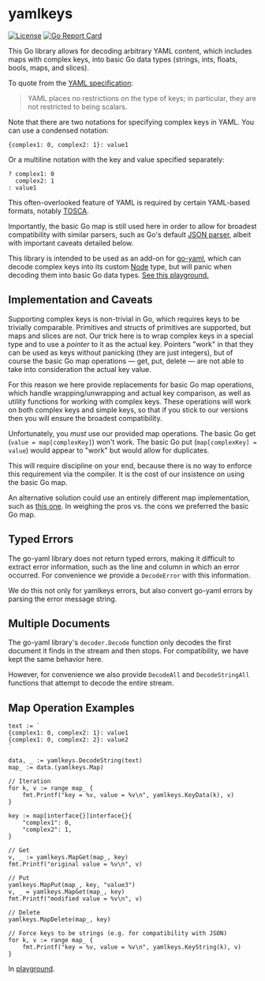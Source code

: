 yamlkeys
========

[![License](https://img.shields.io/badge/License-Apache%202.0-blue.svg)](https://opensource.org/licenses/Apache-2.0)
[![Go Report Card](https://goreportcard.com/badge/github.com/tliron/yamlkeys)](https://goreportcard.com/report/github.com/tliron/yamlkeys)

This Go library allows for decoding arbitrary YAML content, which includes maps with complex
keys, into basic Go data types (strings, ints, floats, bools, maps, and slices).

To quote from the [YAML specification](https://yaml.org/spec/1.2/spec.html#tag/repository/map):

> YAML places no restrictions on the type of keys; in particular, they are not restricted to
> being scalars.

Note that there are two notations for specifying complex keys in YAML. You can use a condensed
notation:

    {complex1: 0, complex2: 1}: value1

Or a multiline notation with the key and value specified separately:

    ? complex1: 0
      complex2: 1
    : value1

This often-overlooked feature of YAML is required by certain YAML-based formats, notably
[TOSCA](http://docs.oasis-open.org/tosca/TOSCA-Simple-Profile-YAML/v1.3/TOSCA-Simple-Profile-YAML-v1.3.html#_Schema_Definition).

Importantly, the basic Go map is still used here in order to allow for broadest compatibility
with similar parsers, such as Go's default [JSON parser](https://golang.org/pkg/encoding/json/),
albeit with important caveats detailed below.

This library is intended to be used as an add-on for
[go-yaml](https://github.com/go-yaml/yaml), which can decode complex keys into its custom
[Node](https://godoc.org/gopkg.in/yaml.v3#Node) type, but will panic when decoding them into
basic Go data types. [See this playground.](https://play.golang.org/p/6xhXvK3UNbi)


Implementation and Caveats
--------------------------

Supporting complex keys is non-trivial in Go, which requires keys to be trivially comparable.
Primitives and structs of primitives are supported, but maps and slices are not. Our trick here
is to wrap complex keys in a special type and to use a *pointer* to it as the actual key.
Pointers "work" in that they can be used as keys without panicking (they are just integers),
but of course the basic Go map operations — get, put, delete — are not able to take into
consideration the actual key value.

For this reason we here provide replacements for basic Go map operations, which handle
wrapping/unwrapping and actual key comparison, as well as utility functions for working with
complex keys. These operations will work on both complex keys and simple keys, so that if you
stick to our versions then you will ensure the broadest compatibility.

Unfortunately, you *must* use our provided map operations. The basic Go get
(`value = map[complexKey]`) won't work. The basic Go put (`map[complexKey] = value`) would
appear to "work" but would allow for duplicates.

This will require discipline on your end, because there is no way to enforce this requirement
via the compiler. It is the cost of our insistence on using the basic Go map.

An alternative solution could use an entirely different map implementation, such as
[this one](https://godoc.org/github.com/timtadh/data-structures/hashtable). In weighing the
pros vs. the cons we preferred the basic Go map.


Typed Errors
------------

The go-yaml library does not return typed errors, making it difficult to extract error information,
such as the line and column in which an error occurred. For convenience we provide a `DecodeError`
with this information.

We do this not only for yamlkeys errors, but also convert go-yaml errors by parsing the error
message string.


Multiple Documents
------------------

The go-yaml library's `decoder.Decode` function only decodes the first document it finds in the
stream and then stops. For compatibility, we have kept the same behavior here.

However, for convenience we also provide `DecodeAll` and `DecodeStringAll` functions that attempt
to decode the entire stream.


Map Operation Examples
----------------------

    text := `
    {complex1: 0, complex2: 1}: value1
    {complex1: 0, complex2: 2}: value2
    `

    data, _ := yamlkeys.DecodeString(text)
    map_ := data.(yamlkeys.Map)

    // Iteration
    for k, v := range map_ {
        fmt.Printf("key = %v, value = %v\n", yamlkeys.KeyData(k), v)
    }

    key := map[interface{}]interface{}{
        "complex1": 0,
        "complex2": 1,
    }

    // Get
    v, _ := yamlkeys.MapGet(map_, key)
    fmt.Printf("original value = %v\n", v)

    // Put
    yamlkeys.MapPut(map_, key, "value3")
    v, _ = yamlkeys.MapGet(map_, key)
    fmt.Printf("modified value = %v\n", v)

    // Delete
    yamlkeys.MapDelete(map_, key)

    // Force keys to be strings (e.g. for compatibility with JSON)
    for k, v := range map_ {
        fmt.Printf("key = %v, value = %v\n", yamlkeys.KeyString(k), v)
    }

In [playground](https://play.golang.org/p/QYpGZhLnrMB).
